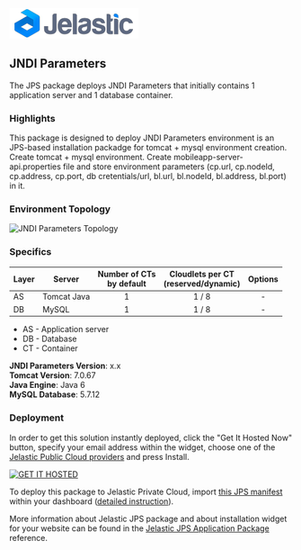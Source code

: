 [![JNDI Parameters](images/postaddon.png)](../../../jndi-parameters)
## JNDI Parameters

The JPS package deploys JNDI Parameters that initially contains 1 application server and 1 database container. 

### Highlights
This package is designed to deploy JNDI Parameters environment is an JPS-based installation packadge for tomcat + mysql environment creation.<br />
Create tomcat + mysql environment. Create mobileapp-server-api.properties file and store environment parameters (cp.url, cp.nodeId, cp.address, cp.port, db cretentials/url, bl.url, bl.nodeId, bl.address, bl.port) in it.

### Environment Topology

![JNDI Parameters Topology](https://docs.google.com/drawings/d/1QotJRxHlNVesRTOscuZcx3DGOCOib05hgnGoSYDEyeQ/pub?w=505&h=216)

### Specifics

Layer                |     Server    | Number of CTs <br/> by default | Cloudlets per CT <br/> (reserved/dynamic) | Options
-------------------- | --------------| :----------------------------: | :---------------------------------------: | :-----:
AS                   | Tomcat Java |       1                        |           1 / 8                          | -
DB                   |    MySQL      |       1                        |           1 / 8                           | -

* AS - Application server 
* DB - Database 
* CT - Container

**JNDI Parameters Version**: x.x<br/>
**Tomcat Version**: 7.0.67<br/>
**Java Engine**: Java 6<br/>
**MySQL Database**: 5.7.12

### Deployment

In order to get this solution instantly deployed, click the "Get It Hosted Now" button, specify your email address within the widget, choose one of the [Jelastic Public Cloud providers](https://jelastic.cloud) and press Install.

[![GET IT HOSTED](https://raw.githubusercontent.com/jelastic-jps/jpswiki/master/images/getithosted.png)](https://jelastic.com/install-application/?manifest=https%3A%2F%2Fgithub.com%2Fjelastic-jps%2Fjndi-parameters%2Fraw%2Fmaster%2Fmanifest.jps)

To deploy this package to Jelastic Private Cloud, import [this JPS manifest](../../raw/master/manifest.jps) within your dashboard ([detailed instruction](https://docs.jelastic.com/environment-export-import#import)).

More information about Jelastic JPS package and about installation widget for your website can be found in the [Jelastic JPS Application Package](https://github.com/jelastic-jps/jpswiki/wiki/Jelastic-JPS-Application-Package) reference.